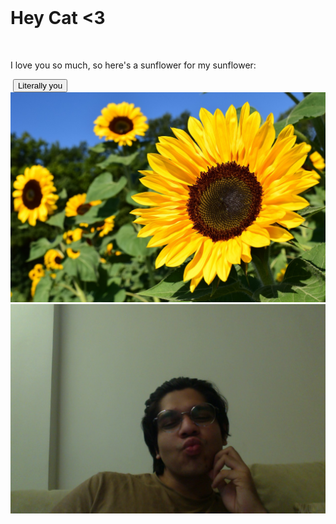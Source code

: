 
<body>
 <h1>Hey Cat <3</h1>
 <p>I love you so much, so here's a sunflower for my sunflower:</p>
 <button id="reveal-button">Literally you</button>
 <img id="flower-image" src="sunflower.jpeg" alt="Flower">
 <img id="me" src="Photo on 22-06-24 at 3.38 PM.jpg" alt="lover of sunflower">

</body>
</html>
